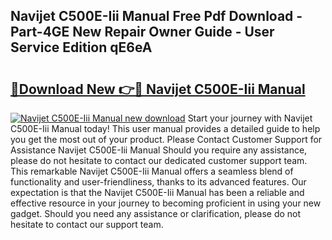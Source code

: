 ## Navijet C500E-Iii Manual Free Pdf Download - Part-4GE New Repair Owner Guide - User Service Edition qE6eA

# <h2><a href="http://bc98862.oget.top/?id=Navijet+C500E-Iii+Manual">🔗Download New 👉🔴 Navijet C500E-Iii Manual</a></h2>

[![Navijet C500E-Iii Manual new download](https://i.imgur.com/5g1atiW.png)](http://bc98862.oget.top/?id=Navijet+C500E-Iii+Manual)
Start your journey with Navijet C500E-Iii Manual today! This user manual provides a detailed guide to help you get the most out of your product. Please Contact Customer Support for Assistance Navijet C500E-Iii Manual Should you require any assistance, please do not hesitate to contact our dedicated customer support team. This remarkable Navijet C500E-Iii Manual offers a seamless blend of functionality and user-friendliness, thanks to its advanced features. Our expectation is that the Navijet C500E-Iii Manual has been a reliable and effective resource in your journey to becoming proficient in using your new gadget. Should you need any assistance or clarification, please do not hesitate to contact our support team.
